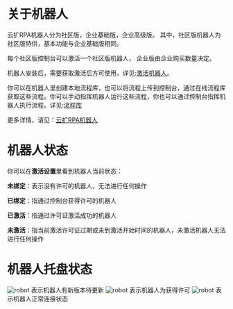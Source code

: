 # 关于机器人
云扩RPA机器人分为社区版，企业基础版，企业高级版。
其中，社区版机器人为社区版特供，基本功能与企业基础版相同。

每个社区版控制台可以激活一个社区版机器人，
企业版由企业购买数量决定。

机器人安装后，需要获取激活后方可使用，详见:[激活机器人](\license.md?_v=Community)。

你可以在机器人里创建本地流程库，也可以将流程上传到控制台，通过在线流程库获取这些流程。你可以手动指挥机器人运行这些流程，你也可以通过控制台指挥机器人执行流程。详见:[流程库](\localworkflow.md?_v=Community)


更多详情，请见：[云扩RPA机器人](https://www.encootech.com/products/robot)

# 机器人状态
你可以在**激活设置**里看到机器人当前状态：

**未绑定**：表示没有许可的机器人，无法进行任何操作

**已绑定**：指通过控制台获得许可的机器人

**已激活**：指通过许可证激活成功的机器人

**未激活**：指当前激活许可证过期或未到激活开始时间的机器人，未激活机器人无法进行任何操作

# 机器人托盘状态
![robot](https://docimages.blob.core.chinacloudapi.cn/images/Robot/robotupdatestatus.png)
表示机器人有新版本待更新
![robot](https://docimages.blob.core.chinacloudapi.cn/images/Robot/robotunconnectedstatus.png)
表示机器人为获得许可
![robot](https://docimages.blob.core.chinacloudapi.cn/images/Robot/robotcommonstatus.png)
表示机器人正常连接状态